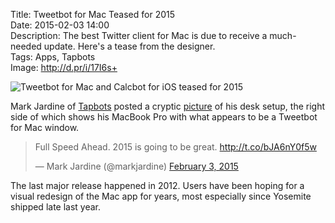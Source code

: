 Title: Tweetbot for Mac Teased for 2015  
Date: 2015-02-03 14:00  
Description: The best Twitter client for Mac is due to receive a much-needed update. Here's a tease from the designer.  
Tags: Apps, Tapbots  
Image: http://d.pr/i/17I6s+  

<img class="wide" src="http://d.pr/i/17I6s+" alt="Tweetbot for Mac and Calcbot for iOS teased for 2015" title="Tweetbot for Mac and Calcbot for iOS teased for 2015">

Mark Jardine of [Tapbots][1] posted a cryptic [picture][2] of his desk setup, the right side of which shows his MacBook Pro with what appears to be a Tweetbot for Mac window. 

<blockquote lang="en"><p>Full Speed Ahead. 2015 is going to be great.&#10;&#10;<a href="http://t.co/bJA6nY0f5w" title="Link to picture from Mark">http://t.co/bJA6nY0f5w</a></p>&mdash; Mark Jardine (@markjardine) <a href="https://twitter.com/markjardine/status/562720529317363715" title="Link to Mark's teaser tweet">February 3, 2015</a></blockquote>

The last major release happened in 2012. Users have been hoping for a visual redesign of the Mac app for years, most especially since Yosemite shipped late last year.

[1]: http://www.tapbots.com "Creators of Tweetbot and Calcbot"
[2]: http://d.pr/i/17I6s+ "Picture teased by Mark"